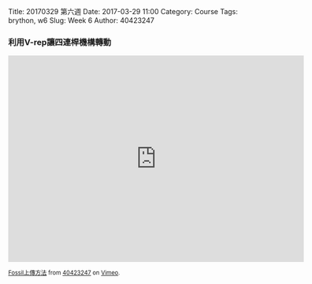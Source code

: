 Title: 20170329 第六週
Date: 2017-03-29 11:00
Category: Course
Tags: brython, w6
Slug: Week 6
Author: 40423247

<h3>利用V-rep讓四連桿機構轉動</h3>

<iframe src="https://player.vimeo.com/video/214882076" width="600" height="420" frameborder="0" webkitallowfullscreen mozallowfullscreen allowfullscreen></iframe>
<small>
<p><a href="https://vimeo.com/214882076">Fossil上傳方法</a> from <a href="https://vimeo.com/user61278816">40423247</a> on <a href="https://vimeo.com">Vimeo</a>.</p>

